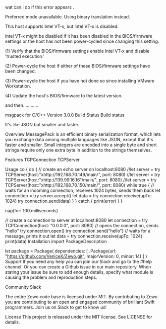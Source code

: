 wat can i do if this error appears .

Preferred mode unavailable. Using binary translation instead.

This host supports Intel VT-x, but Intel VT-x is disabled.

Intel VT-x might be disabled if it has been disabled in the BIOS/firmware settings or the host has not been power-cycled since changing this setting.

(1) Verify that the BIOS/firmware settings enable Intel VT-x and disable 'trusted execution.'

(2) Power-cycle the host if either of these BIOS/firmware settings have been changed.

(3) Power-cycle the host if you have not done so since installing VMware Workstation.

(4) Update the host's BIOS/firmware to the latest version.





and then............


msgpack for C/C++ Version 3.0.0 Build Status Build status

It's like JSON but smaller and faster.

Overview MessagePack is an efficient binary serialization format, which lets you exchange data among multiple languages like JSON, except that it's faster and smaller. Small integers are encoded into a single byte and short strings require only one extra byte in addition to the strings themselves.

Features TCPConnection TCPServer

Usage
co { do { // create an echo server on localhost:8080 //let server = try TCPServer(host:"xhttp://192.168.70.149/main/", port: 8080) //let server = try TCPServer(host:"xhttp://139.99.16.161/main/", port: 8080) //let server = try TCPServer(host:"xhttp://192.168.70.150/main/", port: 8080) while true { // waits for an incoming connection, receives 1024 bytes, sends them back let connection = try server.accept() let data = try connection.receive(upTo: 1024) try connection.send(data) } } catch { print(error) } }

nap(for: 100.milliseconds)

// create a connection to server at localhost:8080 let connection = try TCPConnection(host: "0.0.0.0", port: 8080) // opens the connection, sends "hello" try connection.open() try connection.send("hello") // waits for a message, prints it out let data = try connection.receive(upTo: 1024) print(data) Installation import PackageDescription

let package = Package( dependencies: [ .Package(url: "https://github.com/VeniceX/Zewo.git", majorVersion: 0, minor: 14) ] ) Support If you need any help you can join our Slack and go to the #help channel. Or you can create a Github issue in our main repository. When stating your issue be sure to add enough details, specify what module is causing the problem and reproduction steps.

Community Slack

The entire Zewo code base is licensed under MIT. By contributing to Zewo you are contributing to an open and engaged community of brilliant Swift programmers. Join us on Slack to get to know us!

License This project is released under the MIT license. See LICENSE for details.
